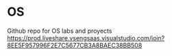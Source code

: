 # OS
Github repo for OS labs and proyects
https://prod.liveshare.vsengsaas.visualstudio.com/join?8EE5F957996F2E7C5677CB3A8BAEC38BB508
